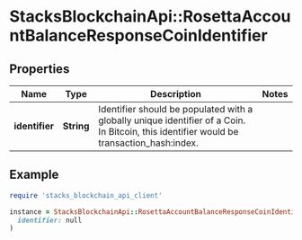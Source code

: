 # StacksBlockchainApi::RosettaAccountBalanceResponseCoinIdentifier

## Properties

| Name | Type | Description | Notes |
| ---- | ---- | ----------- | ----- |
| **identifier** | **String** | Identifier should be populated with a globally unique identifier of a Coin. In Bitcoin, this identifier would be transaction_hash:index. |  |

## Example

```ruby
require 'stacks_blockchain_api_client'

instance = StacksBlockchainApi::RosettaAccountBalanceResponseCoinIdentifier.new(
  identifier: null
)
```

